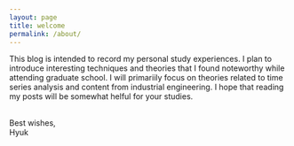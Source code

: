 ```yaml
---
layout: page
title: welcome
permalink: /about/
---
```


This blog is intended to record my personal study experiences. I plan to introduce interesting techniques and theories that I found noteworthy while attending graduate school. I will primariily focus on theories related to time series analysis and content from industrial engineering. I hope that reading my posts will be somewhat helful for your studies. <br><br>

Best wishes, <br>
Hyuk